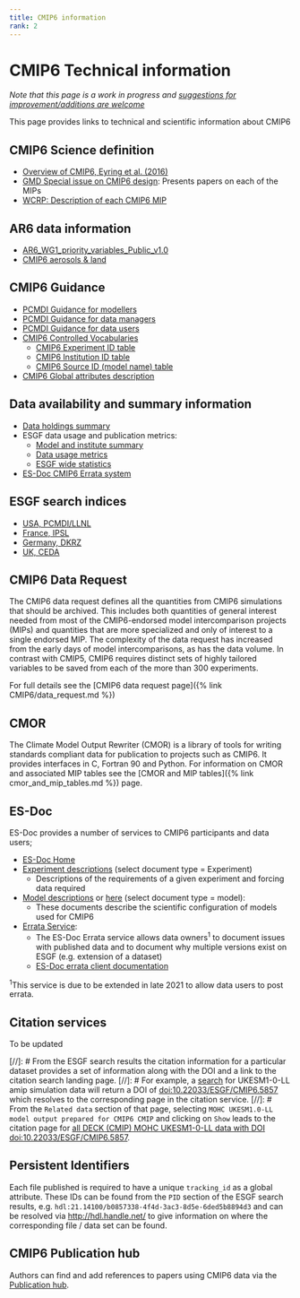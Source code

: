 ```yaml
---
title: CMIP6 information 
rank: 2
---
```

# CMIP6 Technical information

*Note that this page is a work in progress and [suggestions for improvement/additions are welcome](https://github.com/WCRP-CMIP/WGCM_Infrastructure_Panel/issues)*

This page provides links to technical and scientific information about CMIP6

## CMIP6 Science definition

* [Overview of CMIP6, Eyring et al. (2016)](https://gmd.copernicus.org/articles/9/1937/2016/)
* [GMD Special issue on CMIP6 design](https://gmd.copernicus.org/articles/special_issue590.html): Presents papers on each of the MIPs
* [WCRP: Description of each CMIP6 MIP](https://www.wcrp-climate.org/modelling-wgcm-mip-catalogue/modelling-wgcm-cmip6-endorsed-mips)


## AR6 data information

* [AR6_WG1_priority_variables_Public_v1.0](https://docs.google.com/spreadsheets/d/1H2qXofwjOpCospDcj9LRokpz0HGysRcDK2HmNSJoqyk)
* [CMIP6 aerosols & land](https://docs.google.com/spreadsheets/d/1y91pk_18aFcKVt5kFelNZHHupCaeyJFh3r5QKWL8EPI)

## CMIP6 Guidance

* [PCMDI Guidance for modellers](https://pcmdi.llnl.gov/CMIP6/Guide/modelers.html)
* [PCMDI Guidance for data managers](https://pcmdi.llnl.gov/CMIP6/Guide/dataManagers.html)
* [PCMDI Guidance for data users](https://pcmdi.llnl.gov/CMIP6/Guide/dataUsers.html)
* [CMIP6 Controlled Vocabularies](https://github.com/WCRP-CMIP/CMIP6_CVs)
   * [CMIP6 Experiment ID table](https://wcrp-cmip.github.io/CMIP6_CVs/docs/CMIP6_experiment_id.html)
   * [CMIP6 Institution ID table](https://wcrp-cmip.github.io/CMIP6_CVs/docs/CMIP6_institution_id.html)
   * [CMIP6 Source ID (model name) table](https://wcrp-cmip.github.io/CMIP6_CVs/docs/CMIP6_source_id.html)
* [CMIP6 Global attributes description](http://goo.gl/v1drZl)

## Data availability and summary information

* [Data holdings summary](https://pcmdi.llnl.gov/CMIP6/ArchiveStatistics/esgf_data_holdings/)
* ESGF data usage and publication metrics:
  * [Model and institute summary](http://esgf-ui.cmcc.it/esgf-dashboard-ui/data-archiveCMIP6.html)
  * [Data usage metrics](http://esgf-ui.cmcc.it/esgf-dashboard-ui/cmip6.html)
  * [ESGF wide statistics](http://esgf-ui.cmcc.it/esgf-dashboard-ui/federated-view.html)
* [ES-Doc CMIP6 Errata system](https://errata.es-doc.org)

## ESGF search indices

* [USA, PCMDI/LLNL](https://esgf-node.llnl.gov/projects/cmip6/)
* [France, IPSL](https://esgf-node.ipsl.upmc.fr/projects/cmip6-ipsl/)
* [Germany, DKRZ](https://esgf-data.dkrz.de/projects/cmip6-dkrz/)
* [UK, CEDA](https://esgf-index1.ceda.ac.uk/projects/cmip6-ceda/)

## CMIP6 Data Request

The CMIP6 data request defines all the quantities from CMIP6 simulations that should be archived. 
This includes both quantities of general interest needed from most of the CMIP6-endorsed model intercomparison projects (MIPs) and quantities that are more specialized and only of interest to a single endorsed MIP. 
The complexity of the data request has increased from the early days of model intercomparisons, as has the data volume. 
In contrast with CMIP5, CMIP6 requires distinct sets of highly tailored variables to be saved from each of the more than 300 experiments. 

For full details see the [CMIP6 data request page]({% link CMIP6/data_request.md %})

## CMOR

The Climate Model Output Rewriter (CMOR) is a library of tools for writing standards compliant data for publication to projects such as CMIP6. It provides interfaces in C, Fortran 90 and Python. 
For information on CMOR and associated MIP tables see the [CMOR and MIP tables]({% link cmor_and_mip_tables.md %}) page.

## ES-Doc

ES-Doc provides a number of services to CMIP6 participants and data users;

 * [ES-Doc Home](https://es-doc.org)
 * [Experiment descriptions](https://search.es-doc.org/) (select document type = Experiment)
    * Descriptions of the requirements of a given experiment and forcing data required
 * [Model descriptions](https://explore.es-doc.org/) or [here](https://search.es-doc.org/) (select document type = model):
    * These documents describe the scientific configuration of models used for CMIP6
 * [Errata Service](https://errata.es-doc.org): 
    * The ES-Doc Errata service allows data owners<sup>1</sup> to document issues with published data and to document why multiple versions exist on ESGF (e.g. extension of a dataset)
    * [ES-Doc errata client documentation](https://es-doc.github.io/esdoc-errata-client/)


<sup>1</sup>This service is due to be extended in late 2021 to allow data users to post errata.

## Citation services

To be updated

[//]: # From the ESGF search results the citation information for a particular dataset provides a set of information along with the DOI and a link to the citation search landing page. 
[//]: # For example, a [search](http://esgf-node.llnl.gov/search/cmip6/?mip_era=CMIP6&activity_id=CMIP&institution_id=MOHC&source_id=UKESM1-0-LL&experiment_id=amip) for UKESM1-0-LL amip simulation data will return a DOI of [doi:10.22033/ESGF/CMIP6.5857](https://doi.org/10.22033/ESGF/CMIP6.5857) which resolves to the corresponding page in the citation service. 
[//]: # From the `Related data` section of that page, selecting `MOHC UKESM1.0-LL model output prepared for CMIP6 CMIP` and clicking on `Show` leads to the citation page for [all DECK (CMIP) MOHC UKESM1-0-LL data with DOI doi:10.22033/ESGF/CMIP6.5857](https://doi.org/10.22033/ESGF/CMIP6.5857).

## Persistent Identifiers

Each file published is required to have a unique ``tracking_id`` as a global attribute. 
These IDs can be found from the `PID` section of the ESGF search results, e.g. `hdl:21.14100/b0857338-4f4d-3ac3-8d5e-6ded5b8894d3` and can be resolved via <http://hdl.handle.net/> to give information on where the corresponding file / data set can be found.

## CMIP6 Publication hub

Authors can find and add references to papers using CMIP6 data via the [Publication hub](https://cmip-publications.llnl.gov/view/CMIP6/).


